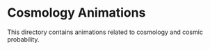 # Cosmology Animations

This directory contains animations related to cosmology and cosmic probability.
